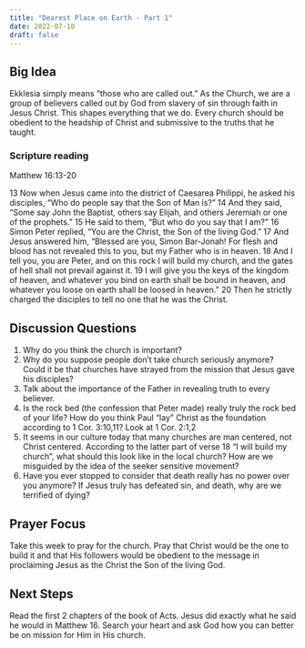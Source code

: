 ```yaml
---
title: "Dearest Place on Earth - Part 1"
date: 2022-07-10
draft: false
---
```



## Big Idea
Ekklesia simply means “those who are called out.” As the Church, we are a group of believers called out by God from slavery of sin through faith in Jesus Christ. This shapes everything that we do. Every church should be obedient to the headship of Christ and submissive to the truths that he taught.

### Scripture reading
Matthew 16:13-20

13 Now when Jesus came into the district of Caesarea Philippi, he asked his disciples, “Who do people say that the Son of Man is?” 14 And they said, “Some say John the Baptist, others say Elijah, and others Jeremiah or one of the prophets.” 15 He said to them, “But who do you say that I am?” 16 Simon Peter replied, “You are the Christ, the Son of the living God.” 17 And Jesus answered him, “Blessed are you, Simon Bar-Jonah! For flesh and blood has not revealed this to you, but my Father who is in heaven. 18 And I tell you, you are Peter, and on this rock I will build my church, and the gates of hell shall not prevail against it. 19 I will give you the keys of the kingdom of heaven, and whatever you bind on earth shall be bound in heaven, and whatever you loose on earth shall be loosed in heaven.” 20 Then he strictly charged the disciples to tell no one that he was the Christ.

## Discussion Questions

1. Why do you think the church is important?
2. Why do you suppose people don’t take church seriously anymore? Could it be that churches have strayed from the mission that Jesus gave his disciples?
3. Talk about the importance of the Father in revealing truth to every believer.
4. Is the rock bed (the confession that Peter made) really truly the rock bed of your life? How do you think Paul “lay” Christ as the foundation according to 1 Cor. 3:10,11? Look at
1 Cor. 2:1,2
5. It seems in our culture today that many churches are man centered, not Christ centered. According to the latter part of verse 18 “I will build my church”, what should this look like in the local church? How are we misguided by the idea of the seeker sensitive movement?
6. Have you ever stopped to consider that death really has no power over you anymore? If Jesus truly has defeated sin, and death, why are we terrified of dying?

## Prayer Focus
Take this week to pray for the church. Pray that Christ would be the one to build it and that His followers would be obedient to the message in proclaiming Jesus as the Christ the Son of the living God.

## Next Steps
Read the first 2 chapters of the book of Acts. Jesus did exactly what he said he would in Matthew 16. Search your heart and ask God how you can better be on mission for Him in His church.